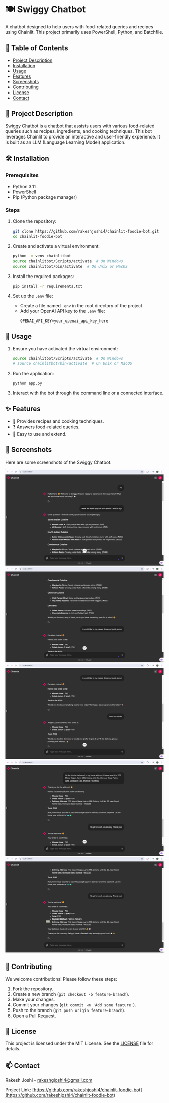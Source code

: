 # 🍽️ Swiggy Chatbot

A chatbot designed to help users with food-related queries and recipes using Chainlit. This project primarily uses PowerShell, Python, and Batchfile.

## 📑 Table of Contents
- [Project Description](#project-description)
- [Installation](#installation)
- [Usage](#usage)
- [Features](#features)
- [Screenshots](#screenshots)
- [Contributing](#contributing)
- [License](#license)
- [Contact](#contact)

## 📖 Project Description

Swiggy Chatbot is a chatbot that assists users with various food-related queries such as recipes, ingredients, and cooking techniques. This bot leverages Chainlit to provide an interactive and user-friendly experience. It is built as an LLM (Language Learning Model) application.

## 🛠️ Installation

### Prerequisites

- Python 3.11 
- PowerShell
- Pip (Python package manager)

### Steps

1. Clone the repository:
    ```sh
    git clone https://github.com/rakeshjoshi4/chainlit-foodie-bot.git
    cd chainlit-foodie-bot
    ```

2. Create and activate a virtual environment:
    ```sh
    python -m venv chainlitbot
    source chainlitbot/Scripts/activate  # On Windows
    source chainlitbot/bin/activate  # On Unix or MacOS
    ```

3. Install the required packages:
    ```sh
    pip install -r requirements.txt
    ```

4. Set up the `.env` file:
    - Create a file named `.env` in the root directory of the project.
    - Add your OpenAI API key to the `.env` file:
      ```plaintext
      OPENAI_API_KEY=your_openai_api_key_here
      ```

## 🚀 Usage

1. Ensure you have activated the virtual environment:
    ```sh
    source chainlitbot/Scripts/activate  # On Windows
    # source chainlitbot/bin/activate  # On Unix or MacOS
    ```

2. Run the application:
    ```sh
    python app.py
    ```

3. Interact with the bot through the command line or a connected interface.

## ✨ Features

- 🍲 Provides recipes and cooking techniques.
- ❓ Answers food-related queries.
- 🔧 Easy to use and extend.

## 📸 Screenshots

Here are some screenshots of the Swiggy Chatbot:

![Screenshot 1](chatbot.png/SS_01.png)
![Screenshot 2](chatbot.png/SS_02.png)
![Screenshot 3](chatbot.png/SS_03.png)
![Screenshot 4](chatbot.png/SS_04.png)
![Screenshot 5](chatbot.png/SS_05.png)

## 🤝 Contributing

We welcome contributions! Please follow these steps:

1. Fork the repository.
2. Create a new branch (`git checkout -b feature-branch`).
3. Make your changes.
4. Commit your changes (`git commit -m 'Add some feature'`).
5. Push to the branch (`git push origin feature-branch`).
6. Open a Pull Request.

## 📜 License

This project is licensed under the MIT License. See the [LICENSE](LICENSE) file for details.

## 📫 Contact

Rakesh Joshi - rakeshgjoshi4@gmail.com

Project Link: [https://github.com/rakeshjoshi4/chainlit-foodie-bot](https://github.com/rakeshjoshi4/chainlit-foodie-bot)
